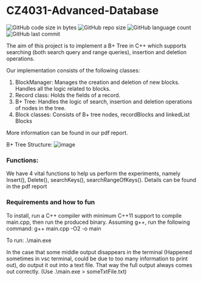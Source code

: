 # CZ4031-Advanced-Database

![GitHub code size in bytes](https://img.shields.io/github/languages/code-size/roydonauyr/CZ4031-Advanced-Database-Project-1)
![GitHub repo size](https://img.shields.io/github/repo-size/roydonauyr/CZ4031-Advanced-Database-Project-1)
![GitHub language count](https://img.shields.io/github/languages/count/roydonauyr/CZ4031-Advanced-Database-Project-1)
![GitHub last commit](https://img.shields.io/github/last-commit/roydonauyr/CZ4031-Advanced-Database-Project-1)

The aim of this project is to implement a B+ Tree in C++ which supports searching (both search
query and range queries), insertion and deletion operations.

Our implementation consists of the following classes:
1. BlockManager: Manages the creation and deletion of new blocks. Handles all the logic
related to blocks.
2. Record class: Holds the fields of a record.
3. B+ Tree: Handles the logic of search, insertion and deletion operations of nodes in the
tree.
4. Block classes: Consists of B+ tree nodes, recordBlocks and linkedList Blocks

More information can be found in our pdf report.

B+ Tree Structure:
![image](https://user-images.githubusercontent.com/44868878/224474247-565e913a-e8de-4225-8680-eea90997ac26.png)

### Functions:
We have 4 vital functions to help us perform the experiments, namely Insert(), Delete(), searchKeys(),
searchRangeOfKeys(). 
Details can be found in the pdf report

### Requirements and how to fun
To install, run a C++ compiler with minimum C++11 support to compile main.cpp, then run the produced binary. Assuming g++, run the following command: g++ main.cpp -O2 -o main

To run: .\main.exe

In the case that some middle output disappears in the terminal (Happened sometimes in vsc terminal, could be due to too many information to print out), do output it out into a text file. That way the full output always comes out correctly. (Use .\main.exe > someTxtFile.txt)
